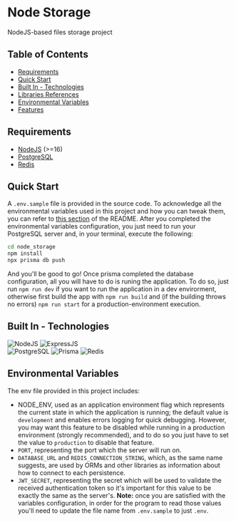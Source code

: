 # Node Storage
NodeJS-based files storage project

## Table of Contents
- [Requirements](#requirements)
- [Quick Start](#quick-start)
- [Built In - Technologies](#built-in---technologies)
- [Libraries References](#libraries-references)
- [Environmental Variables](#environmental-variables)
- [Features](#features)

## Requirements
- [NodeJS](https://nodejs.org/en/download/package-manager) (>=16)
- [PostgreSQL](https://www.postgresql.org/download/)
- [Redis](https://redis.io/downloads/)

## Quick Start
A `.env.sample` file is provided in the source code. To acknowledge all the environmental variables used in this project and how you can tweak them, you can refer to [this section](#environmental-variables) of the README.
After you completed the environmental variables configuration, you just need to run your PostgreSQL server and, in your terminal, execute the following:
```zsh
cd node_storage
npm install
npx prisma db push
```
And you'll be good to go!
Once prisma completed the database configuration, all you will have to do is runing the application. To do so, just run `npm run dev` if you want to run the application in a dev envirorment, otherwise first build the app with `npm run build` and (if the building throws no errors) `npm run start` for a production-environment execution.

## Built In - Technologies
![NodeJS](https://img.shields.io/badge/Node%20js-339933?style=for-the-badge&logo=nodedotjs&logoColor=white)
![ExpressJS](https://img.shields.io/badge/Express%20js-000000?style=for-the-badge&logo=express&logoColor=white)\
![PostgreSQL](https://img.shields.io/badge/PostgreSQL-316192?style=for-the-badge&logo=postgresql&logoColor=white)
![Prisma](https://img.shields.io/badge/Prisma-3982CE?style=for-the-badge&logo=Prisma&logoColor=white)
![Redis](https://img.shields.io/badge/redis-%23DD0031.svg?&style=for-the-badge&logo=redis&logoColor=white)

## Environmental Variables
The env file provided in this project includes:
- NODE_ENV, used as an application environment flag which represents the current state in which the application is running; the default value is `development` and enables errors logging for quick debugging. However, you may want this feature to be disabled while running in a production environment (strongly recommended), and to do so you just have to set the value to `production` to disable that feature.
- `PORT`, representing the port which the server will run on.
- `DATABASE_URL` and `REDIS_CONNECTION_STRING`, which, as the same name suggests, are used by ORMs and other libraries as information about how to connect to each persistence.
- `JWT_SECRET`, representing the secret which will be used to validate the received authentication token so it's important for this value to be exactly the same as the server's.
**Note:** once you are satisfied with the variables configuration, in order for the program to read those values you'll need to update the file name from `.env.sample` to just `.env`.
